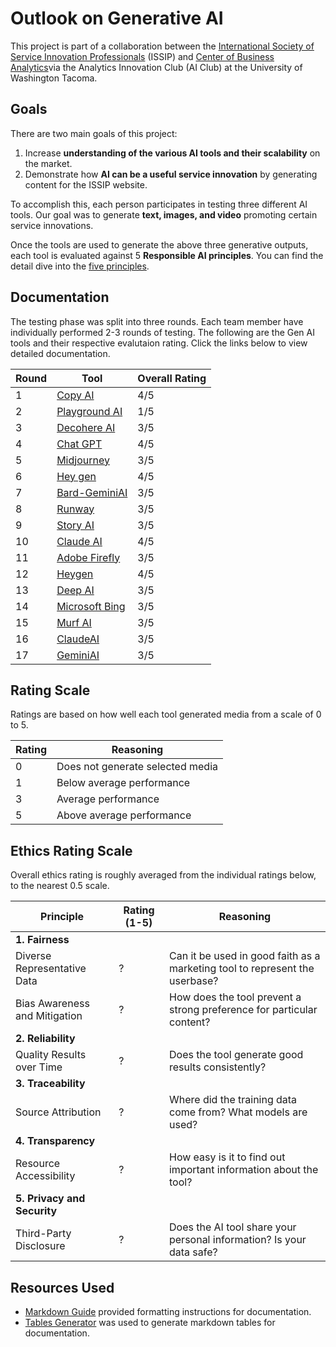 # Outlook on Generative AI

This project is part of a collaboration between the [International Society of Service Innovation Professionals](https://www.issip.org) (ISSIP) and [Center of Business Analytics](https://www.tacoma.uw.edu/business/cba)via the Analytics Innovation Club (AI Club) at the University of Washington Tacoma.

## Goals
There are two main goals of this project:
1. Increase **understanding of the various AI tools and their scalability** on the market.
2. Demonstrate how **AI can be a useful service innovation** by generating content for the ISSIP website.

To accomplish this, each person participates in testing three different AI tools. Our goal was to generate **text, images, and video** promoting certain service innovations. 

Once the tools are used to generate the above three generative outputs, each tool is evaluated against 5 **Responsible AI principles**. You can find the detail dive into the [five principles](https://github.com/MSBA-AICLUB/ISSIP/blob/main/EVALUATION_PRINCIPLES.md).

## Documentation
The testing phase was split into three rounds. Each team member have individually performed 2-3 rounds of testing. The following are the Gen AI tools and their respective evalutaion rating. Click the links below to view detailed documentation. 

| Round | Tool                                                                             | Overall Rating |
|-------|----------------------------------------------------------------------------------|----------------|
| 1     |  [Copy AI](https://github.com/Aaron-Thai/GenAI/blob/main/CopyAI.md)              | 4/5            |
| 2     |  [Playground AI](https://github.com/Aaron-Thai/GenAI/blob/main/PlaygroundAI.md)  | 1/5            |
| 3     |  [Decohere AI](https://github.com/Aaron-Thai/GenAI/blob/main/DecohereAI.md)      | 3/5            |
| 4     |  [Chat GPT](https://github.com/MSBA-AICLUB/ISSIP/blob/main/Revathi%20Chintapalli.md)      | 4/5            |
| 5     |  [Midjourney](https://github.com/MSBA-AICLUB/ISSIP/blob/main/Revathi%20Chintapalli.md)      | 3/5            |
| 6     |  [Hey gen](https://github.com/MSBA-AICLUB/ISSIP/blob/main/Revathi%20Chintapalli.md)      | 4/5            |
| 7     |  [Bard-GeminiAI](https://github.com/Aaron-Thai/GenAI/blob/main/DecohereAI.md)      | 3/5            |
| 8     |  [Runway](https://github.com/Aaron-Thai/GenAI/blob/main/DecohereAI.md)      | 3/5            |
| 9     |  [Story AI](https://github.com/Aaron-Thai/GenAI/blob/main/DecohereAI.md)      | 3/5            |
| 10     |  [Claude AI](https://github.com/MSBA-AICLUB/ISSIP/blob/main/KunsulyuJayabave.md)      | 4/5            |
| 11     |  [Adobe Firefly](https://github.com/MSBA-AICLUB/ISSIP/blob/main/KunsulyuJayabave.md)      | 3/5            |
| 12    |  [Heygen](https://github.com/MSBA-AICLUB/ISSIP/blob/main/KunsulyuJayabave.md)      | 4/5            |
| 13     |  [Deep AI](https://github.com/Aaron-Thai/GenAI/blob/main/DecohereAI.md)      | 3/5            |
| 14    |  [Microsoft Bing](https://github.com/Aaron-Thai/GenAI/blob/main/DecohereAI.md)      | 3/5            |
| 15     |  [Murf AI](https://github.com/MSBA-AICLUB/ISSIP/blob/main/Murf.AI.pdf)      | 3/5            |
| 16     |  [ClaudeAI](https://github.com/MSBA-AICLUB/ISSIP/blob/main/ClaudeAI_Lourdes.pdf)      | 3/5            |
| 17     |  [GeminiAI](https://github.com/MSBA-AICLUB/ISSIP/blob/main/Gemini_Lourdes.pdf)      | 3/5            |



## Rating Scale
Ratings are based on how well each tool generated media from a scale of 0 to 5. 

| Rating | Reasoning                        |
|--------|----------------------------------|
| 0      | Does not generate selected media |
| 1      | Below average performance        |
| 3      | Average performance              |
| 5      | Above average performance        |

## Ethics Rating Scale
Overall ethics rating is roughly averaged from the individual ratings below, to the nearest 0.5 scale.

| Principle                     | Rating (1-5) | Reasoning                                                                   |
|-------------------------------|--------------|-----------------------------------------------------------------------------|
| **1. Fairness**               |              |                                                                             |
| Diverse Representative Data   | ?            | Can it be used in good faith as a marketing tool to represent the userbase? |
| Bias Awareness and Mitigation | ?            | How does the tool prevent a strong preference for particular content?       |
| **2. Reliability**            |              |                                                                             |
| Quality Results over Time     | ?            | Does the tool generate good results consistently?                           |
| **3. Traceability**           |              |                                                                             |
| Source Attribution            | ?            | Where did the training data come from? What models are used?                |
| **4. Transparency**           |              |                                                                             |
| Resource Accessibility        | ?            | How easy is it to find out important information about the tool?            |
| **5. Privacy and Security**   |              |                                                                             |
| Third-Party Disclosure        | ?            | Does the AI tool share your personal information? Is your data safe?        |

## Resources Used
* [Markdown Guide](https://www.markdownguide.org/basic-syntax/) provided formatting instructions for documentation.
* [Tables Generator](https://www.tablesgenerator.com/markdown_tables) was used to generate markdown tables for documentation.
